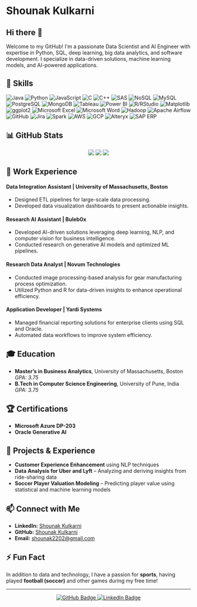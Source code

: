 # Shounak Kulkarni
## Hi there 👋

Welcome to my GitHub! I'm a passionate Data Scientist and AI Engineer with expertise in Python, SQL, deep learning, big data analytics, and software development. I specialize in data-driven solutions, machine learning models, and AI-powered applications.


## 🧰 Skills

![Java](https://img.shields.io/badge/Java-ED8B00?style=for-the-badge&logo=java&logoColor=white)
![Python](https://img.shields.io/badge/Python-3776AB?style=for-the-badge&logo=python&logoColor=white)
![JavaScript](https://img.shields.io/badge/JavaScript-F7DF1E?style=for-the-badge&logo=javascript&logoColor=black)
![C](https://img.shields.io/badge/C-00599C?style=for-the-badge&logo=c&logoColor=white)
![C++](https://img.shields.io/badge/C++-00599C?style=for-the-badge&logo=c%2B%2B&logoColor=white)
![SAS](https://img.shields.io/badge/SAS-00599C?style=for-the-badge&logo=sas&logoColor=white)
![NoSQL](https://img.shields.io/badge/NoSQL-00599C?style=for-the-badge&logo=nosql&logoColor=white)
![MySQL](https://img.shields.io/badge/MySQL-4479A1?style=for-the-badge&logo=mysql&logoColor=white)
![PostgreSQL](https://img.shields.io/badge/PostgreSQL-336791?style=for-the-badge&logo=postgresql&logoColor=white)
![MongoDB](https://img.shields.io/badge/MongoDB-47A248?style=for-the-badge&logo=mongodb&logoColor=white)
![Tableau](https://img.shields.io/badge/Tableau-E97627?style=for-the-badge&logo=tableau&logoColor=white)
![Power BI](https://img.shields.io/badge/Power_BI-F2C811?style=for-the-badge&logo=power-bi&logoColor=black)
![R/RStudio](https://img.shields.io/badge/R-276DC3?style=for-the-badge&logo=r&logoColor=white)
![Matplotlib](https://img.shields.io/badge/Matplotlib-3776AB?style=for-the-badge&logo=python&logoColor=white)
![ggplot2](https://img.shields.io/badge/ggplot2-276DC3?style=for-the-badge&logo=r&logoColor=white)
![Microsoft Excel](https://img.shields.io/badge/Microsoft_Excel-217346?style=for-the-badge&logo=microsoft-excel&logoColor=white)
![Microsoft Word](https://img.shields.io/badge/Microsoft_Word-2B579A?style=for-the-badge&logo=microsoft-word&logoColor=white)
![Hadoop](https://img.shields.io/badge/Hadoop-66CCFF?style=for-the-badge&logo=apache-hadoop&logoColor=black)
![Apache Airflow](https://img.shields.io/badge/Apache_Airflow-017CEE?style=for-the-badge&logo=apache-airflow&logoColor=white)
![GitHub](https://img.shields.io/badge/GitHub-181717?style=for-the-badge&logo=github&logoColor=white)
![Jira](https://img.shields.io/badge/Jira-0052CC?style=for-the-badge&logo=jira&logoColor=white)
![Spark](https://img.shields.io/badge/Apache_Spark-E25A1C?style=for-the-badge&logo=apache-spark&logoColor=white)
![AWS](https://img.shields.io/badge/AWS-232F3E?style=for-the-badge&logo=amazon-aws&logoColor=white)
![GCP](https://img.shields.io/badge/Google_Cloud-4285F4?style=for-the-badge&logo=google-cloud&logoColor=white)
![Alteryx](https://img.shields.io/badge/Alteryx-276DC3?style=for-the-badge&logo=alteryx&logoColor=white)
![SAP ERP](https://img.shields.io/badge/SAP_ERP-0FAAFF?style=for-the-badge&logo=sap&logoColor=white)



## 📊 GitHub Stats

<div align="center">
  <img src="https://github-readme-stats.vercel.app/api?username=shoukul7&theme=midnight-purple&hide_border=true&include_all_commits=false&count_private=true)"  />
  <img src="https://nirzak-streak-stats.vercel.app/?user=shoukul7&theme=midnight-purple&hide_border=true" br />
  <img src="https://github-readme-stats.vercel.app/api/top-langs/?username=shoukul7&theme=midnight-purple&hide_border=true&include_all_commits=false&count_private=true&layout=compact"  />
</div>




## 💼 Work Experience



#### **Data Integration Assistant** | University of Massachusetts, Boston

- Designed ETL pipelines for large-scale data processing.
- Developed data visualization dashboards to present actionable insights.

#### **Research AI Assistant** | Buleb0x

- Developed AI-driven solutions leveraging deep learning, NLP, and computer vision for business intelligence.
- Conducted research on generative AI models and optimized ML pipelines.


#### **Research Data Analyst** | Novum Technologies

- Conducted image processing-based analysis for gear manufacturing process optimization.
- Utilized Python and R for data-driven insights to enhance operational efficiency.

#### **Application Developer** | Yardi Systems

- Managed financial reporting solutions for enterprise clients using SQL and Oracle.
- Automated data workflows to improve system efficiency.


## 🎓 Education

- **Master’s in Business Analytics**, University of Massachusetts, Boston  
  *GPA: 3.75*  
- **B.Tech in Computer Science Engineering**, University of Pune, India  
  *GPA: 3.75*

## 🏆 Certifications

- **Microsoft Azure DP-203**  
- **Oracle Generative AI**

## 💼 Projects & Experience

- **Customer Experience Enhancement** using NLP techniques  
- **Data Analysis for Uber and Lyft** – Analyzing and deriving insights from ride-sharing data  
- **Soccer Player Valuation Modeling** – Predicting player value using statistical and machine learning models

## 📫 Connect with Me

- **LinkedIn:** [Shounak Kulkarni](https://www.linkedin.com/in/shounakkulkarni7/)
- **GitHub:** [Shounak Kulkarni](https://github.com/shoukul7)
- **Email:** [shounak2202@gmail.com](mailto:shounak2202@gmail.com) 


## ⚡ Fun Fact

In addition to data and technology, I have a passion for **sports**, having played **football (soccer)** and other games during my free time!

---

<p align="center">
  <a href="https://github.com/shoukul7">
    <img src="https://img.shields.io/badge/Visit%20my%20GitHub-blue?style=for-the-badge&logo=github&logoColor=white" alt="GitHub Badge">
  </a>
  <a href="https://www.linkedin.com/in/shounakkulkarni7/">
    <img src="https://img.shields.io/badge/Connect%20on%20LinkedIn-blue?style=for-the-badge&logo=linkedin&logoColor=white" alt="LinkedIn Badge">
  </a>
</p>

